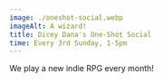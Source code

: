 ```yaml
---
image: ./oneshot-social.webp
imageAlt: A wizard!
title: Dicey Dana's One-Shot Social
time: Every 3rd Sunday, 1-5pm
---
```


We play a new indie RPG every month!

